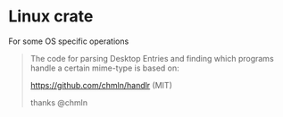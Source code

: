 # Linux crate

For some OS specific operations

> The code for parsing Desktop Entries and finding which programs handle a certain mime-type is based on:
>
> https://github.com/chmln/handlr (MIT)
>
> thanks @chmln
